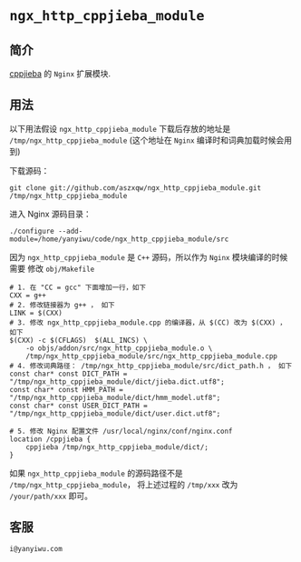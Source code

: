 # `ngx_http_cppjieba_module`

## 简介

[cppjieba] 的 `Nginx` 扩展模块.

## 用法

以下用法假设 `ngx_http_cppjieba_module` 下载后存放的地址是 `/tmp/ngx_http_cppjieba_module` (这个地址在 `Nginx` 编译时和词典加载时候会用到)   

下载源码：

```
git clone git://github.com/aszxqw/ngx_http_cppjieba_module.git /tmp/ngx_http_cppjieba_module
```

进入 Nginx 源码目录：

```
./configure --add-module=/home/yanyiwu/code/ngx_http_cppjieba_module/src
```

因为 `ngx_http_cppjieba_module` 是 `C++` 源码，所以作为 `Nginx` 模块编译的时候需要 修改 `obj/Makefile`

```
# 1. 在 "CC = gcc" 下面增加一行，如下
CXX = g++
# 2. 修改链接器为 g++ ， 如下
LINK = $(CXX)
# 3. 修改 ngx_http_cppjieba_module.cpp 的编译器，从 $(CC) 改为 $(CXX) ， 如下
$(CXX) -c $(CFLAGS)  $(ALL_INCS) \
    -o objs/addon/src/ngx_http_cppjieba_module.o \
    /tmp/ngx_http_cppjieba_module/src/ngx_http_cppjieba_module.cpp
# 4. 修改词典路径： /tmp/ngx_http_cppjieba_module/src/dict_path.h ， 如下
const char* const DICT_PATH = "/tmp/ngx_http_cppjieba_module/dict/jieba.dict.utf8";
const char* const HMM_PATH = "/tmp/ngx_http_cppjieba_module/dict/hmm_model.utf8";
const char* const USER_DICT_PATH = "/tmp/ngx_http_cppjieba_module/dict/user.dict.utf8";
```

```
# 5. 修改 Nginx 配置文件 /usr/local/nginx/conf/nginx.conf
location /cppjieba {
    cppjieba /tmp/ngx_http_cppjieba_module/dict/;
}
```

如果 `ngx_http_cppjieba_module` 的源码路径不是 `/tmp/ngx_http_cppjieba_module`， 将上述过程的 `/tmp/xxx` 改为 `/your/path/xxx` 即可。

## 客服

`i@yanyiwu.com`

[cppjieba]:https://github.com/aszxqw/cppjieba
